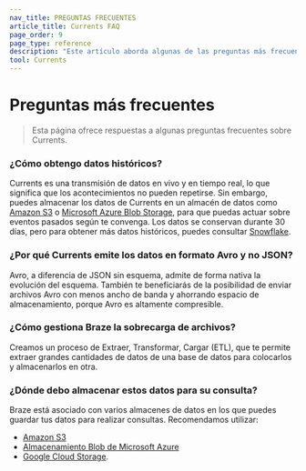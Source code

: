 ```yaml
---
nav_title: PREGUNTAS FRECUENTES
article_title: Currents FAQ
page_order: 9
page_type: reference
description: "Este artículo aborda algunas de las preguntas más frecuentes que surgen al configurar Braze Currents."
tool: Currents
---
```


# Preguntas más frecuentes

> Esta página ofrece respuestas a algunas preguntas frecuentes sobre Currents.

### ¿Cómo obtengo datos históricos?

Currents es una transmisión de datos en vivo y en tiempo real, lo que significa que los acontecimientos no pueden repetirse. Sin embargo, puedes almacenar los datos de Currents en un almacén de datos como [Amazon S3]({{site.baseurl}}/partners/data_and_analytics/cloud_storage/amazon_s3/) o [Microsoft Azure Blob Storage]({{site.baseurl}}/partners/data_and_analytics/cloud_storage/microsoft_azure_blob_storage_for_currents/), para que puedas actuar sobre eventos pasados según te convenga. Los datos se conservan durante 30 días, pero para obtener más datos históricos, puedes consultar [Snowflake]({{site.baseurl}}/user_guide/data/braze_currents/s3_to_snowflake/).

### ¿Por qué Currents emite los datos en formato Avro y no JSON?

Avro, a diferencia de JSON sin esquema, admite de forma nativa la evolución del esquema. También te beneficiarás de la posibilidad de enviar archivos Avro con menos ancho de banda y ahorrando espacio de almacenamiento, porque Avro es altamente compresible.

### ¿Cómo gestiona Braze la sobrecarga de archivos?

Creamos un proceso de Extraer, Transformar, Cargar (ETL), que te permite extraer grandes cantidades de datos de una base de datos para colocarlos y almacenarlos en otra.

### ¿Dónde debo almacenar estos datos para su consulta?

Braze está asociado con varios almacenes de datos en los que puedes guardar tus datos para realizar consultas. Recomendamos utilizar:
- [Amazon S3]({{site.baseurl}}/partners/data_and_analytics/cloud_storage/amazon_s3/)
- [Almacenamiento Blob de Microsoft Azure]({{site.baseurl}}/partners/data_and_analytics/cloud_storage/microsoft_azure_blob_storage_for_currents/)
- [Google Cloud Storage]({{site.baseurl}}/partners/data_and_analytics/cloud_storage/google_cloud_storage_for_currents/).